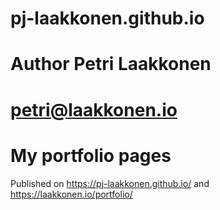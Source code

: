 # pj-laakkonen.github.io
# Author Petri Laakkonen
# petri@laakkonen.io

# My portfolio pages
Published on 
https://pj-laakkonen.github.io/
and
https://laakkonen.io/portfolio/

